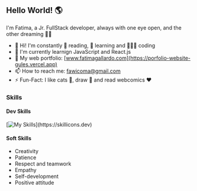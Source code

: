 ## Hello World! 🌎

I'm Fatima, a Jr. FullStack developer, always with one eye open, and the other dreaming 🚀✨

- 🌱 Hi! I'm constantly 📖 reading, 🧠 learning and 👨🏽‍💻 coding 
- 🔭 I'm currently learnign JavaScript and React.js
- 💼 My web portfolio: [www.fatimagallardo.com](https://porfolio-website-gules.vercel.app)
- 📫 How to reach me: [fawicoma@gmail.com](https://github.com/FatimaGR)
- ⚡ Fun-Fact: I like cats 🐾, draw 🎨 and read webcomics ♥️

### Skills
#### Dev Skills
[![My Skills](https://skillicons.dev/icons?i=js,html,css,react,emotion,figma,postgresql,ruby,rails,git,github,)](https://skillicons.dev)


#### Soft Skills
- Creativity
- Patience
- Respect and teamwork
- Empathy
- Self-development
- Positive attitude
